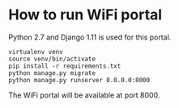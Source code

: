 # How to run WiFi portal

Python 2.7 and Django 1.11 is used for this portal.

```
virtualenv venv
source venv/bin/activate
pip install -r requirements.txt
python manage.py migrate
python manage.py runserver 0.0.0.0:8000
```
The WiFi portal will be available at port 8000.
